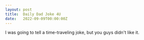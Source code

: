 ```yaml
---
layout: post
title:  Daily Dad Joke 4U
date:   2022-09-09T00:00:00Z
---
```

I was going to tell a time-traveling joke, but you guys didn't like it.
